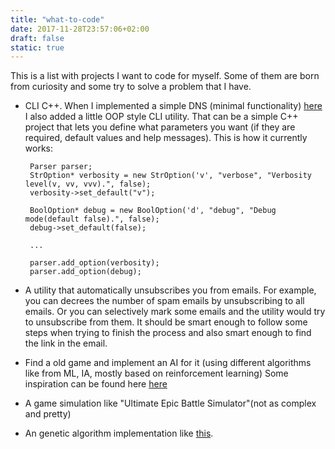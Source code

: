 ```yaml
---
title: "what-to-code"
date: 2017-11-28T23:57:06+02:00
draft: false 
static: true
---
```

This is a list with projects I want to code for myself. Some of them are born from curiosity and some try to solve a problem that I have.

 - CLI C++.
   When I implemented a simple DNS (minimal functionality) [here](https://github.com/mateimicu/dns) I also added a little OOP style CLI
   utility. That can be a simple C++ project that lets you define what parameters you want (if they are required, default values and help
   messages).
   This is how it currently works:
   ```
    Parser parser;
    StrOption* verbosity = new StrOption('v', "verbose", "Verbosity level(v, vv, vvv).", false);
    verbosity->set_default("v");

    BoolOption* debug = new BoolOption('d', "debug", "Debug mode(default false).", false);
    debug->set_default(false);

    ...

    parser.add_option(verbosity);
    parser.add_option(debug);
   ```
 - A utility that automatically unsubscribes you from emails. For example, you can decrees the number of spam emails by unsubscribing to all
   emails. Or you can selectively mark some emails and the utility would try to unsubscribe from them.
   It should be smart enough to follow some steps when trying to finish the process and also smart enough to find the link in the email.

 - Find a old game and implement an AI for it (using different algorithms like from ML, IA, mostly based on reinforcement learning)
   Some inspiration can be found here [here](https://profs.info.uaic.ro/~rbenchea/proiecte_rn.html)

  - A game simulation like "Ultimate Epic Battle Simulator"(not as complex and pretty)

  - An genetic algorithm implementation like [this](https://www.youtube.com/watch?v=GOFws_hhZs8).

